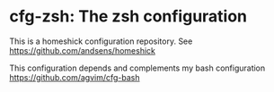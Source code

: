 # cfg-zsh: The zsh configuration

This is a homeshick configuration repository. See
https://github.com/andsens/homeshick

This configuration depends and complements my bash configuration
https://github.com/agvim/cfg-bash
